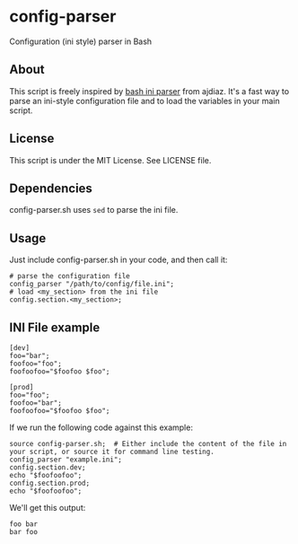 config-parser
=============

Configuration (ini style) parser in Bash


About
-----

This script is freely inspired by [bash ini parser](http://ajdiaz.wordpress.com/2008/02/09/bash-ini-parser/) from ajdiaz.
It's a fast way to parse an ini-style configuration file and to load the variables in your main script.


License
-------

This script is under the MIT License. See LICENSE file.

Dependencies
------------

config-parser.sh uses `sed` to parse the ini file.


Usage
-----

Just include config-parser.sh in your code, and then call it:

	# parse the configuration file
	config_parser "/path/to/config/file.ini";
	# load <my_section> from the ini file
	config.section.<my_section>;


INI File example
----------------

	[dev]
	foo="bar";
	foofoo="foo";
	foofoofoo="$foofoo $foo";

	[prod]
	foo="foo";
	foofoo="bar";
	foofoofoo="$foofoo $foo";

If we run the following code against this example:

	source config-parser.sh;  # Either include the content of the file in your script, or source it for command line testing.
	config_parser "example.ini";
	config.section.dev;
	echo "$foofoofoo";
	config.section.prod;
	echo "$foofoofoo";

We'll get this output:

	foo bar
	bar foo

